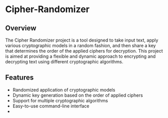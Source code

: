 # Cipher-Randomizer

## Overview
The Cipher Randomizer project is a tool designed to take input text, apply various cryptographic models in a random fashion, and then share a key that determines the order of the applied ciphers for decryption. This project is aimed at providing a flexible and dynamic approach to encrypting and decrypting text using different cryptographic algorithms.

## Features
- Randomized application of cryptographic models
- Dynamic key generation based on the order of applied ciphers
- Support for multiple cryptographic algorithms
- Easy-to-use command-line interface
- 
